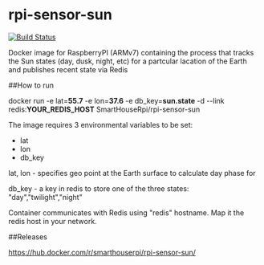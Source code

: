 # rpi-sensor-sun

[![Build Status](http://armbuilder.grechka.family:8081/api/badges/SmartHouseRpi/rpi-sensor-sun/status.svg)](http://armbuilder.grechka.family:8081/SmartHouseRpi/rpi-sensor-sun)

Docker image for RaspberryPI (ARMv7) containing the process that tracks the Sun states (day, dusk, night, etc) for a partcular lacation of the Earth and publishes recent state via Redis

##How to run

docker run -e lat=**55.7** -e lon=**37.6** -e db_key=**sun.state** -d --link redis:**YOUR_REDIS_HOST** SmartHouseRpi/rpi-sensor-sun

The image requires 3 environmental variables to be set:

 * lat
 * lon
 * db_key

lat, lon - specifies geo point at the Earth surface to calculate day phase for

db_key - a key in redis to store one of the three states: "day","twilight","night"

Container communicates with Redis using "redis" hostname. Map it the redis host in your network.

##Releases

https://hub.docker.com/r/smarthouserpi/rpi-sensor-sun/

